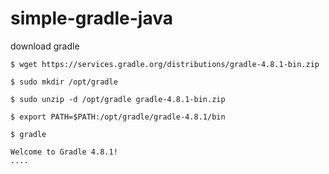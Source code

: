 # simple-gradle-java

download gradle
```
$ wget https://services.gradle.org/distributions/gradle-4.8.1-bin.zip

$ sudo mkdir /opt/gradle

$ sudo unzip -d /opt/gradle gradle-4.8.1-bin.zip

$ export PATH=$PATH:/opt/gradle/gradle-4.8.1/bin

$ gradle

Welcome to Gradle 4.8.1!
....
```

